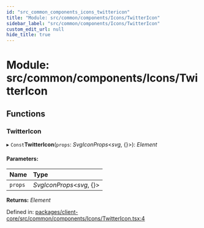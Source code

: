 ```yaml
---
id: "src_common_components_icons_twittericon"
title: "Module: src/common/components/Icons/TwitterIcon"
sidebar_label: "src/common/components/Icons/TwitterIcon"
custom_edit_url: null
hide_title: true
---
```


# Module: src/common/components/Icons/TwitterIcon

## Functions

### TwitterIcon

▸ `Const`**TwitterIcon**(`props`: *SvgIconProps*<*svg*, {}\>): *Element*

#### Parameters:

Name | Type |
:------ | :------ |
`props` | *SvgIconProps*<*svg*, {}\> |

**Returns:** *Element*

Defined in: [packages/client-core/src/common/components/Icons/TwitterIcon.tsx:4](https://github.com/xr3ngine/xr3ngine/blob/673ad6a5f/packages/client-core/src/common/components/Icons/TwitterIcon.tsx#L4)
